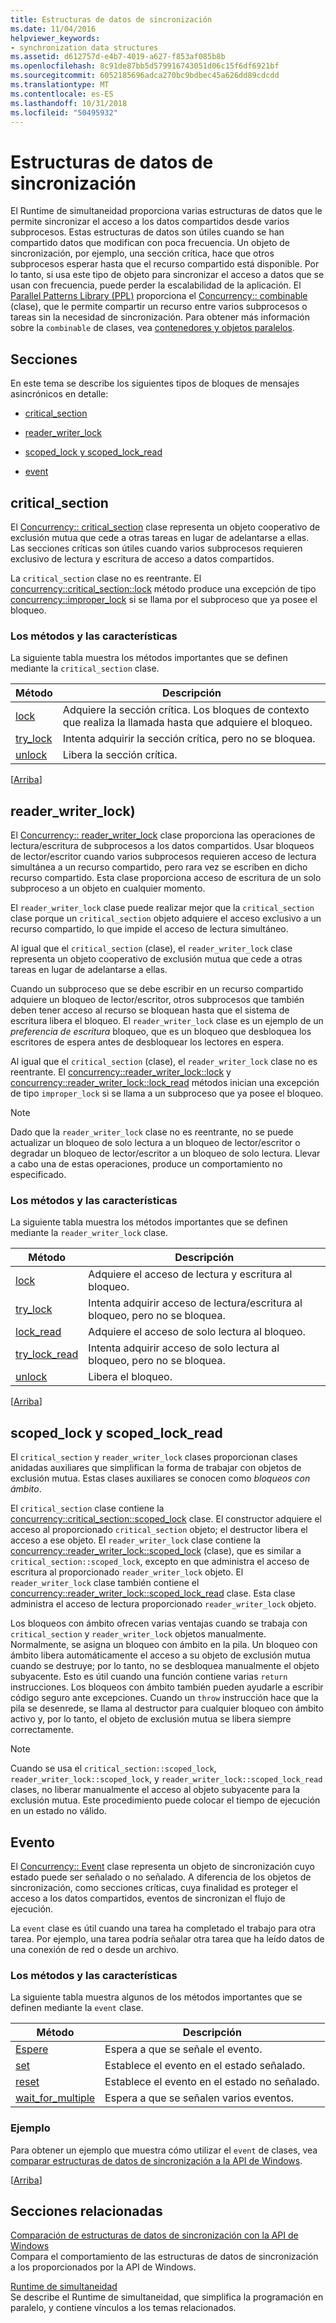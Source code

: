 ```yaml
---
title: Estructuras de datos de sincronización
ms.date: 11/04/2016
helpviewer_keywords:
- synchronization data structures
ms.assetid: d612757d-e4b7-4019-a627-f853af085b8b
ms.openlocfilehash: 8c91de87bb5d579916743051d06c15f6df6921bf
ms.sourcegitcommit: 6052185696adca270bc9bdbec45a626dd89cdcdd
ms.translationtype: MT
ms.contentlocale: es-ES
ms.lasthandoff: 10/31/2018
ms.locfileid: "50495932"
---
```

# <a name="synchronization-data-structures"></a>Estructuras de datos de sincronización

El Runtime de simultaneidad proporciona varias estructuras de datos que le permite sincronizar el acceso a los datos compartidos desde varios subprocesos. Estas estructuras de datos son útiles cuando se han compartido datos que modifican con poca frecuencia. Un objeto de sincronización, por ejemplo, una sección crítica, hace que otros subprocesos esperar hasta que el recurso compartido está disponible. Por lo tanto, si usa este tipo de objeto para sincronizar el acceso a datos que se usan con frecuencia, puede perder la escalabilidad de la aplicación. El [Parallel Patterns Library (PPL)](../../parallel/concrt/parallel-patterns-library-ppl.md) proporciona el [Concurrency:: combinable](../../parallel/concrt/reference/combinable-class.md) (clase), que le permite compartir un recurso entre varios subprocesos o tareas sin la necesidad de sincronización. Para obtener más información sobre la `combinable` de clases, vea [contenedores y objetos paralelos](../../parallel/concrt/parallel-containers-and-objects.md).

##  <a name="top"></a> Secciones

En este tema se describe los siguientes tipos de bloques de mensajes asincrónicos en detalle:

- [critical_section](#critical_section)

- [reader_writer_lock](#reader_writer_lock)

- [scoped_lock y scoped_lock_read](#scoped_lock)

- [event](#event)

##  <a name="critical_section"></a> critical_section

El [Concurrency:: critical_section](../../parallel/concrt/reference/critical-section-class.md) clase representa un objeto cooperativo de exclusión mutua que cede a otras tareas en lugar de adelantarse a ellas. Las secciones críticas son útiles cuando varios subprocesos requieren exclusivo de lectura y escritura de acceso a datos compartidos.

La `critical_section` clase no es reentrante. El [concurrency::critical_section::lock](reference/critical-section-class.md#lock) método produce una excepción de tipo [concurrency::improper_lock](../../parallel/concrt/reference/improper-lock-class.md) si se llama por el subproceso que ya posee el bloqueo.

### <a name="methods-and-features"></a>Los métodos y las características

La siguiente tabla muestra los métodos importantes que se definen mediante la `critical_section` clase.

|Método|Descripción|
|------------|-----------------|
|[lock](reference/critical-section-class.md#lock)|Adquiere la sección crítica. Los bloques de contexto que realiza la llamada hasta que adquiere el bloqueo.|
|[try_lock](reference/critical-section-class.md#try_lock)|Intenta adquirir la sección crítica, pero no se bloquea.|
|[unlock](reference/critical-section-class.md#unlock)|Libera la sección crítica.|

[[Arriba](#top)]

##  <a name="reader_writer_lock"></a> reader_writer_lock)

El [Concurrency:: reader_writer_lock](../../parallel/concrt/reference/reader-writer-lock-class.md) clase proporciona las operaciones de lectura/escritura de subprocesos a los datos compartidos. Usar bloqueos de lector/escritor cuando varios subprocesos requieren acceso de lectura simultánea a un recurso compartido, pero rara vez se escriben en dicho recurso compartido. Esta clase proporciona acceso de escritura de un solo subproceso a un objeto en cualquier momento.

El `reader_writer_lock` clase puede realizar mejor que la `critical_section` clase porque un `critical_section` objeto adquiere el acceso exclusivo a un recurso compartido, lo que impide el acceso de lectura simultáneo.

Al igual que el `critical_section` (clase), el `reader_writer_lock` clase representa un objeto cooperativo de exclusión mutua que cede a otras tareas en lugar de adelantarse a ellas.

Cuando un subproceso que se debe escribir en un recurso compartido adquiere un bloqueo de lector/escritor, otros subprocesos que también deben tener acceso al recurso se bloquean hasta que el sistema de escritura libera el bloqueo. El `reader_writer_lock` clase es un ejemplo de un *preferencia de escritura* bloqueo, que es un bloqueo que desbloquea los escritores de espera antes de desbloquear los lectores en espera.

Al igual que el `critical_section` (clase), el `reader_writer_lock` clase no es reentrante. El [concurrency::reader_writer_lock::lock](reference/reader-writer-lock-class.md#lock) y [concurrency::reader_writer_lock::lock_read](reference/reader-writer-lock-class.md#lock_read) métodos inician una excepción de tipo `improper_lock` si se llama a un subproceso que ya posee el bloqueo.

> [!NOTE]
>  Dado que la `reader_writer_lock` clase no es reentrante, no se puede actualizar un bloqueo de solo lectura a un bloqueo de lector/escritor o degradar un bloqueo de lector/escritor a un bloqueo de solo lectura. Llevar a cabo una de estas operaciones, produce un comportamiento no especificado.

### <a name="methods-and-features"></a>Los métodos y las características

La siguiente tabla muestra los métodos importantes que se definen mediante la `reader_writer_lock` clase.

|Método|Descripción|
|------------|-----------------|
|[lock](reference/reader-writer-lock-class.md#lock)|Adquiere el acceso de lectura y escritura al bloqueo.|
|[try_lock](reference/reader-writer-lock-class.md#try_lock)|Intenta adquirir acceso de lectura/escritura al bloqueo, pero no se bloquea.|
|[lock_read](reference/reader-writer-lock-class.md#lock_read)|Adquiere el acceso de solo lectura al bloqueo.|
|[try_lock_read](reference/reader-writer-lock-class.md#try_lock_read)|Intenta adquirir acceso de solo lectura al bloqueo, pero no se bloquea.|
|[unlock](reference/reader-writer-lock-class.md#unlock)|Libera el bloqueo.|

[[Arriba](#top)]

##  <a name="scoped_lock"></a> scoped_lock y scoped_lock_read

El `critical_section` y `reader_writer_lock` clases proporcionan clases anidadas auxiliares que simplifican la forma de trabajar con objetos de exclusión mutua. Estas clases auxiliares se conocen como *bloqueos con ámbito*.

El `critical_section` clase contiene la [concurrency::critical_section::scoped_lock](reference/critical-section-class.md#critical_section__scoped_lock_class) clase. El constructor adquiere el acceso al proporcionado `critical_section` objeto; el destructor libera el acceso a ese objeto. El `reader_writer_lock` clase contiene la [concurrency::reader_writer_lock::scoped_lock](reference/reader-writer-lock-class.md#scoped_lock_class) (clase), que es similar a `critical_section::scoped_lock`, excepto en que administra el acceso de escritura al proporcionado `reader_writer_lock` objeto. El `reader_writer_lock` clase también contiene el [concurrency::reader_writer_lock::scoped_lock_read](reference/reader-writer-lock-class.md#scoped_lock_read_class) clase. Esta clase administra el acceso de lectura proporcionado `reader_writer_lock` objeto.

Los bloqueos con ámbito ofrecen varias ventajas cuando se trabaja con `critical_section` y `reader_writer_lock` objetos manualmente. Normalmente, se asigna un bloqueo con ámbito en la pila. Un bloqueo con ámbito libera automáticamente el acceso a su objeto de exclusión mutua cuando se destruye; por lo tanto, no se desbloquea manualmente el objeto subyacente. Esto es útil cuando una función contiene varias `return` instrucciones. Los bloqueos con ámbito también pueden ayudarle a escribir código seguro ante excepciones. Cuando un `throw` instrucción hace que la pila se desenrede, se llama al destructor para cualquier bloqueo con ámbito activo y, por lo tanto, el objeto de exclusión mutua se libera siempre correctamente.

> [!NOTE]
>  Cuando se usa el `critical_section::scoped_lock`, `reader_writer_lock::scoped_lock`, y `reader_writer_lock::scoped_lock_read` clases, no liberar manualmente el acceso al objeto subyacente para la exclusión mutua. Este procedimiento puede colocar el tiempo de ejecución en un estado no válido.

##  <a name="event"></a> Evento

El [Concurrency:: Event](../../parallel/concrt/reference/event-class.md) clase representa un objeto de sincronización cuyo estado puede ser señalado o no señalado. A diferencia de los objetos de sincronización, como secciones críticas, cuya finalidad es proteger el acceso a los datos compartidos, eventos de sincronizan el flujo de ejecución.

La `event` clase es útil cuando una tarea ha completado el trabajo para otra tarea. Por ejemplo, una tarea podría señalar otra tarea que ha leído datos de una conexión de red o desde un archivo.

### <a name="methods-and-features"></a>Los métodos y las características

La siguiente tabla muestra algunos de los métodos importantes que se definen mediante la `event` clase.

|Método|Descripción|
|------------|-----------------|
|[Espere](reference/event-class.md#wait)|Espera a que se señale el evento.|
|[set](reference/event-class.md#set)|Establece el evento en el estado señalado.|
|[reset](reference/event-class.md#reset)|Establece el evento en el estado no señalado.|
|[wait_for_multiple](reference/event-class.md#wait_for_multiple)|Espera a que se señalen varios eventos.|

### <a name="example"></a>Ejemplo

Para obtener un ejemplo que muestra cómo utilizar el `event` de clases, vea [comparar estructuras de datos de sincronización a la API de Windows](../../parallel/concrt/comparing-synchronization-data-structures-to-the-windows-api.md).

[[Arriba](#top)]

## <a name="related-sections"></a>Secciones relacionadas

[Comparación de estructuras de datos de sincronización con la API de Windows](../../parallel/concrt/comparing-synchronization-data-structures-to-the-windows-api.md)<br/>
Compara el comportamiento de las estructuras de datos de sincronización a los proporcionados por la API de Windows.

[Runtime de simultaneidad](../../parallel/concrt/concurrency-runtime.md)<br/>
Se describe el Runtime de simultaneidad, que simplifica la programación en paralelo, y contiene vínculos a los temas relacionados.

